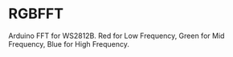 # RGBFFT
Arduino FFT for WS2812B. Red for Low Frequency, Green for Mid Frequency, Blue for High Frequency.
